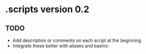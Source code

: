 # .scripts version 0.2

## TODO
- Add description or comments on each script at the beginning
- Integrate these better with aliases and bashrc
